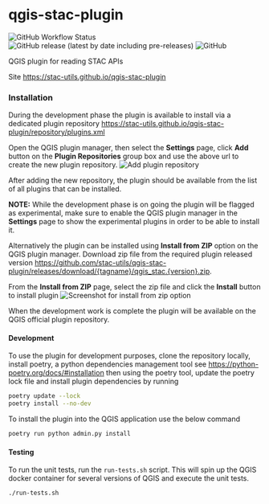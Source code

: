 # qgis-stac-plugin

![GitHub Workflow Status](https://img.shields.io/github/workflow/status/stac-utils/qgis-stac-plugin/Continuous%20Integration)
![GitHub release (latest by date including pre-releases)](https://img.shields.io/github/v/release/stac-utils/qgis-stac-plugin?include_prereleases)
![GitHub](https://img.shields.io/github/license/stac-utils/qgis-stac-plugin)

QGIS plugin for reading STAC APIs

Site https://stac-utils.github.io/qgis-stac-plugin

### Installation

During the development phase the plugin is available to install via 
a dedicated plugin repository 
https://stac-utils.github.io/qgis-stac-plugin/repository/plugins.xml

Open the QGIS plugin manager, then select the **Settings** page, click **Add** 
button on the **Plugin Repositories** group box and use the above url to create
the new plugin repository.
![Add plugin repository](docs/images/plugin_settings.png)

After adding the new repository, the plugin should be available from the list
of all plugins that can be installed.

**NOTE:** While the development phase is on going the plugin will be flagged as experimental, make
sure to enable the QGIS plugin manager in the **Settings** page to show the experimental plugins
in order to be able to install it.

Alternatively the plugin can be installed using **Install from ZIP** option on the 
QGIS plugin manager. Download zip file from the required plugin released version
https://github.com/stac-utils/qgis-stac-plugin/releases/download/{tagname}/qgis_stac.{version}.zip.

From the **Install from ZIP** page, select the zip file and click the **Install** button to install
plugin
![Screenshot for install from zip option](docs/images/install_from_zip.png)

When the development work is complete the plugin will be available on the QGIS
official plugin repository.


#### Development 

To use the plugin for development purposes, clone the repository locally,
install poetry, a python dependencies management tool see https://python-poetry.org/docs/#installation
then using the poetry tool, update the poetry lock file and install plugin dependencies by running 
```sh
poetry update --lock
poetry install --no-dev
```

To install the plugin into the QGIS application use the below command
```sh
poetry run python admin.py install
```

#### Testing
To run the unit tests, run the `run-tests.sh` script. This will spin up the QGIS
docker container for several versions of QGIS and execute the unit tests.
```sh
./run-tests.sh
```



